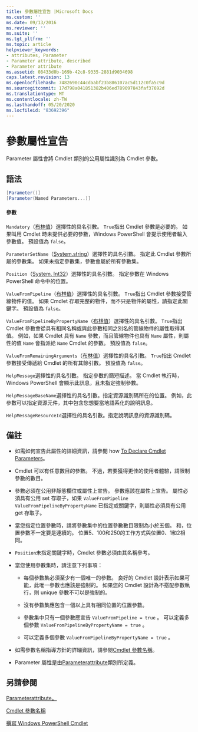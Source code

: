 ```yaml
---
title: 參數屬性宣告 |Microsoft Docs
ms.custom: ''
ms.date: 09/13/2016
ms.reviewer: ''
ms.suite: ''
ms.tgt_pltfrm: ''
ms.topic: article
helpviewer_keywords:
- attributes, Parameter
- Parameter attribute, described
- Parameter attribute
ms.assetid: 08433d0b-169b-42c8-9335-2881d9034698
caps.latest.revision: 13
ms.openlocfilehash: 7482690c44cdaabf23b886107ac5d112c0fa5c9d
ms.sourcegitcommit: 17d798a041851382b406ed789097843faf37692d
ms.translationtype: MT
ms.contentlocale: zh-TW
ms.lasthandoff: 05/20/2020
ms.locfileid: "83692396"
---
```

# <a name="parameter-attribute-declaration"></a>參數屬性宣告

Parameter 屬性會將 Cmdlet 類別的公用屬性識別為 Cmdlet 參數。

## <a name="syntax"></a>語法

```csharp
[Parameter()]
[Parameter(Named Parameters...)]
```

#### <a name="parameters"></a>參數

`Mandatory`（[布林值](/dotnet/api/System.Boolean)）選擇性的具名引數。 `True`指出 Cmdlet 參數是必要的。 如果叫用 Cmdlet 時未提供必要的參數，Windows PowerShell 會提示使用者輸入參數值。 預設值為 `false`。

`ParameterSetName`（[System.string](/dotnet/api/System.String)）選擇性的具名引數。 指定此 Cmdlet 參數所屬的參數集。 如果未指定參數集，參數會屬於所有參數集。

`Position`（[System. Int32](/dotnet/api/System.Int32)）選擇性的具名引數。 指定參數在 Windows PowerShell 命令中的位置。

`ValueFromPipeline`（[布林值](/dotnet/api/System.Boolean)）選擇性的具名引數。 `True`指出 Cmdlet 參數接受管線物件的值。 如果 Cmdlet 存取完整的物件，而不只是物件的屬性，請指定此關鍵字。 預設值為 `false`。

`ValueFromPipelineByPropertyName`（[布林值](/dotnet/api/System.Boolean)）選擇性的具名引數。 `True`指出 Cmdlet 參數會從具有相同名稱或與此參數相同之別名的管線物件的屬性取得其值。 例如，如果 Cmdlet 具有 `Name` 參數，而且管線物件也具有 `Name` 屬性，則屬性的值 `Name` 會指派給 `Name` Cmdlet 的參數。 預設值為 `false`。

`ValueFromRemainingArguments`（[布林值](/dotnet/api/System.Boolean)）選擇性的具名引數。 `True`指出 Cmdlet 參數接受傳遞給 Cmdlet 的所有其餘引數。 預設值為 `false`。

`HelpMessage`選擇性的具名引數。 指定參數的簡短描述。 當 Cmdlet 執行時，Windows PowerShell 會顯示此訊息，且未指定強制參數。

`HelpMessageBaseName`選擇性的具名引數。指定資源識別碼所在的位置。 例如，此參數可以指定資源元件，其中包含您想要當地語系化的說明訊息。

`HelpMessageResourceId`選擇性的具名引數。指定說明訊息的資源識別碼。

## <a name="remarks"></a>備註

- 如需如何宣告此屬性的詳細資訊，請參閱 how [To Declare Cmdlet Parameters](./how-to-declare-cmdlet-parameters.md)。

- Cmdlet 可以有任意數目的參數。 不過，若要獲得更佳的使用者體驗，請限制參數的數目。

- 參數必須在公用非靜態欄位或屬性上宣告。 參數應該在屬性上宣告。 屬性必須具有公用 set 存取子，如果 `ValueFromPipeline` `ValueFromPipelineByPropertyName` 已指定或關鍵字，則屬性必須具有公用 get 存取子。

- 當您指定位置參數時，請將參數集中的位置參數數目限制為小於五個。 和，位置參數不一定要是連續的。 位置5、100和250的工作方式與位置0、1和2相同。

- `Position`未指定關鍵字時，Cmdlet 參數必須由其名稱參考。

- 當您使用參數集時，請注意下列事項：

  - 每個參數集必須至少有一個唯一的參數。 良好的 Cmdlet 設計表示如果可能，此唯一參數也應該是強制的。 如果您的 Cmdlet 設計為不搭配參數執行，則 unique 參數不可以是強制的。

  - 沒有參數集應包含一個以上具有相同位置的位置參數。

  - 參數集中只有一個參數應宣告 `ValueFromPipeline = true` 。 可以定義多個參數 `ValueFromPipelineByPropertyName = true` 。

  - 可以定義多個參數 `ValueFromPipelineByPropertyName = true` 。

- 如需參數名稱指導方針的詳細資訊，請參閱[Cmdlet 參數名稱](standard-cmdlet-parameter-names-and-types.md)。

- Parameter 屬性是由[Parameterattribute](/dotnet/api/System.Management.Automation.ParameterAttribute)類別所定義。

## <a name="see-also"></a>另請參閱

[Parameterattribute。](/dotnet/api/System.Management.Automation.ParameterAttribute)

[Cmdlet 參數名稱](standard-cmdlet-parameter-names-and-types.md)

[撰寫 Windows PowerShell Cmdlet](./writing-a-windows-powershell-cmdlet.md)
